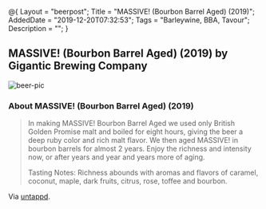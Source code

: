 @{
 Layout = "beerpost";
 Title = "MASSIVE! (Bourbon Barrel Aged) (2019)";
 AddedDate = "2019-12-20T07:32:53";
 Tags = "Barleywine, BBA, Tavour";
 Description = "";
 }
 

## MASSIVE! (Bourbon Barrel Aged) (2019) by Gigantic Brewing Company

![beer-pic]

### About MASSIVE! (Bourbon Barrel Aged) (2019)

> In making MASSIVE! Bourbon Barrel Aged we used only British Golden Promise malt and boiled for eight hours, giving the beer a deep ruby color and rich malt flavor. We then aged MASSIVE! in bourbon barrels for almost 2 years. Enjoy the richness and intensity now, or after years and year and years more of aging.
>
> Tasting Notes: Richness abounds with aromas and flavors of caramel, coconut, maple, dark fruits, citrus, rose, toffee and bourbon.

Via [untappd][untappd-url].

[untappd-url]: <https://untappd.com//b/gigantic-brewing-company-massive-bourbon-barrel-aged-2019/3516055>
[beer-pic]: https://jasonpowley.com/assets/img/2019-12-20-massive-bourbon-barrel-aged-2019.jpeg "MASSIVE! (Bourbon Barrel Aged) (2019) by Gigantic Brewing Company"
